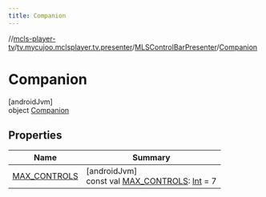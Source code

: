 ```yaml
---
title: Companion
---
```

//[mcls-player-tv](../../../../index.html)/[tv.mycujoo.mclsplayer.tv.presenter](../../index.html)/[MLSControlBarPresenter](../index.html)/[Companion](index.html)



# Companion



[androidJvm]\
object [Companion](index.html)



## Properties


| Name | Summary |
|---|---|
| [MAX_CONTROLS](-m-a-x_-c-o-n-t-r-o-l-s.html) | [androidJvm]<br>const val [MAX_CONTROLS](-m-a-x_-c-o-n-t-r-o-l-s.html): [Int](https://kotlinlang.org/api/latest/jvm/stdlib/kotlin/-int/index.html) = 7 |

